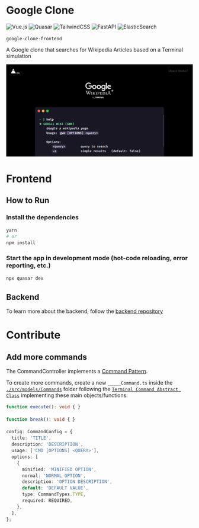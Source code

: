 # Google Clone

![Vue.js](https://img.shields.io/badge/vuejs-%2335495e.svg?style=for-the-badge&logo=vuedotjs&logoColor=%234FC08D)
![Quasar](https://img.shields.io/badge/Quasar-16B7FB?style=for-the-badge&logo=quasar&logoColor=black)
![TailwindCSS](https://img.shields.io/badge/tailwindcss-%2338B2AC.svg?style=for-the-badge&logo=tailwind-css&logoColor=white)
![FastAPI](https://img.shields.io/badge/FastAPI-005571?style=for-the-badge&logo=fastapi)
![ElasticSearch](https://img.shields.io/badge/-ElasticSearch-005571?style=for-the-badge&logo=elasticsearch)

`google-clone-frontend`

A Google clone that searches for Wikipedia Articles based on a Terminal simulation

![image](./src/assets/printscreen.jpg)

# Frontend

## How to Run

### Install the dependencies

```bash
yarn
# or
npm install
```

### Start the app in development mode (hot-code reloading, error reporting, etc.)

```bash
npx quasar dev
```

## Backend

To learn more about the backend, follow the
[backend repository](https://github.com/megomes/google_clone_backend)

# Contribute

## Add more commands

The CommandController implements a [Command Pattern](https://refactoring.guru/design-patterns/command).

To create more commands, create a new `_____Command.ts` inside the [`./src/models/Commands`](./src/models/Commands/) folder following the [`Terminal Command Abstract Class`](./src/models/TerminalCommandAbstract.ts) implementing these main objects/functions:

```ts
function execute(): void { }

function break(): void { }

config: CommandConfig = {
  title: 'TITLE',
  description: 'DESCRIPTION',
  usage: ['CMD [OPTIONS] <QUERY>'],
  options: [
    {
      minified: 'MINIFIED OPTION',
      normal: 'NORMAL OPTION',
      description: 'OPTION DESCRIPTION',
      default: 'DEFAULT VALUE',
      type: CommandTypes.TYPE,
      required: REQUIRED,
    },
  ],
};

```

